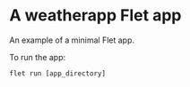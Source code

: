# A weatherapp Flet app

An example of a minimal Flet app.

To run the app:

```
flet run [app_directory]
```